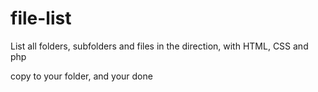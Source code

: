 # file-list
List all folders,  subfolders and files in the direction, with HTML, CSS and php

copy to your folder, and your done

